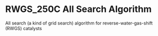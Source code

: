 # RWGS_250C All Search Algorithm
All search (a kind of grid search) algorithm for reverse-water-gas-shift (RWGS) catalysts